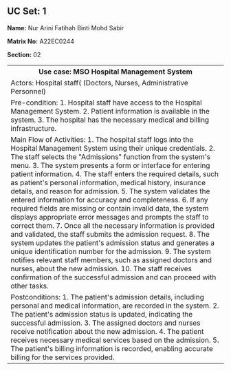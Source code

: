 ## UC Set: 1
**Name:** Nur Arini Fatihah Binti Mohd Sabir

**Matrix No:** A22EC0244

**Section:** 02

<table>
  <tr>
    <th>Use case: MSO Hospital Management System</th>
  </tr>
    <tr>
    <td>Actors: Hospital staff( (Doctors, Nurses, Administrative Personnel)</td>
  </tr>
    <tr>
    <td>Pre-condition:
      1. Hospital staff have access to the Hospital Management System.
      2. Patient information is available in the system.
      3. The hospital has the necessary medical and billing infrastructure.</td>
  </tr>
    <tr>
    <td>Main Flow of Activities:
      1. The hospital staff logs into the Hospital Management System using their unique credentials.
      2. The staff selects the "Admissions" function from the system's menu.
      3. The system presents a form or interface for entering patient information.
      4. The staff enters the required details, such as patient's personal information, medical history, insurance details, and reason             for admission.
5. The system validates the entered information for accuracy and completeness.
6. If any required fields are missing or contain invalid data, the system displays appropriate error messages and prompts the staff to correct them.
7. Once all the necessary information is provided and validated, the staff submits the admission request.
8. The system updates the patient's admission status and generates a unique identification number for the admission.
9. The system notifies relevant staff members, such as assigned doctors and nurses, about the new admission.
10. The staff receives confirmation of the successful admission and can proceed with other tasks.
</td>
  </tr>
    <tr>
    <td>Postconditions:
1. The patient's admission details, including personal and medical information, are recorded in the system.
2. The patient's admission status is updated, indicating the successful admission.
3. The assigned doctors and nurses receive notification about the new admission.
4. The patient receives necessary medical services based on the admission.
5. The patient's billing information is recorded, enabling accurate billing for the services provided.</td>
  </tr>
</table>
